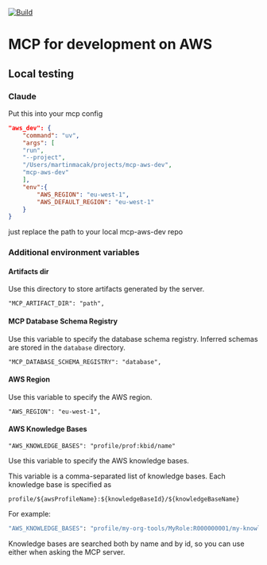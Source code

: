 [![Build](https://github.com/martin-macak/mcp-aws-dev/actions/workflows/build.yml/badge.svg?branch=main)](https://github.com/martin-macak/mcp-aws-dev/actions/workflows/build.yml)

# MCP for development on AWS

## Local testing

### Claude

Put this into your mcp config

```json
"aws_dev": {
    "command": "uv",
    "args": [
    "run",
    "--project",
    "/Users/martinmacak/projects/mcp-aws-dev",
    "mcp-aws-dev"
    ],
    "env":{
        "AWS_REGION": "eu-west-1",
        "AWS_DEFAULT_REGION": "eu-west-1"
    }
}
```

just replace the path to your local mcp-aws-dev repo

### Additional environment variables

#### Artifacts dir

Use this directory to store artifacts generated by the server.

```
"MCP_ARTIFACT_DIR": "path",
```

#### MCP Database Schema Registry

Use this variable to specify the database schema registry. Inferred schemas are stored in the `database` directory.

```
"MCP_DATABASE_SCHEMA_REGISTRY": "database",
```

#### AWS Region

Use this variable to specify the AWS region.

```
"AWS_REGION": "eu-west-1",
```

#### AWS Knowledge Bases

```
"AWS_KNOWLEDGE_BASES": "profile/prof:kbid/name"
```

Use this variable to specify the AWS knowledge bases.

This variable is a comma-separated list of knowledge bases. Each knowledge base is specified as 
```
profile/${awsProfileName}:${knowledgeBaseId}/${knowledgeBaseName}
```

For example:
```bash
"AWS_KNOWLEDGE_BASES": "profile/my-org-tools/MyRole:R000000001/my-knowledge-base",
```

Knowledge bases are searched both by name and by id, so you can use either when asking the MCP server.